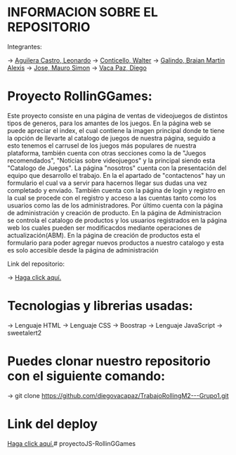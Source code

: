 # INFORMACION SOBRE EL REPOSITORIO
Integrantes: 

-> [Aguilera Castro, Leonardo](https://github.com/LeoAc92)
-> [Conticello, Walter](https://github.com/walterconticello)
-> [Galindo, Braian Martin Alexis](https://github.com/alexisg259)
-> [Jose, Mauro Simon](https://github.com/MauroSJ)
-> [Vaca Paz, Diego](https://github.com/diegovacapaz)

# Proyecto RollinGGames:

 Este proyecto consiste en una página de ventas de videojuegos de distintos tipos de generos, para los amantes de los juegos.
 En la página web se puede apreciar el index, el cual contiene la imagen principal donde te tiene la opción de llevarte al catalogo de juegos de nuestra página, seguido a esto tenemos el carrusel de los juegos más populares de nuestra plataforma, también cuenta con otras secciones como la de "Juegos recomendados", "Noticias sobre videojuegos" y la principal siendo esta "Catalogo de Juegos".
 La página "nosotros" cuenta con la presentación del equipo que desarrollo el trabajo.
 En la el apartado de "contactenos" hay un formulario el cual va a servir para hacernos llegar sus dudas una vez completado y enviado.
 También cuenta con la página de login y registro en la cual se procede con el registro y acceso a las cuentas tanto como los usuarios como las de los administradores.
 Por último cuenta con la página de administración y creación de producto. En la página de Administracion se controla el catalogo de productos y los usuarios registrados en la página web los cuales pueden ser modificacdos mediante operaciones de actualización(ABM). En la página de creación de productos esta el formulario para poder agregar nuevos productos a nuestro catalogo y esta es solo accesible desde la página de administración 

Link del repositorio:

-> [Haga click aquí.](https://github.com/diegovacapaz/TrabajoRollingM2---Grupo1/pull/33)

# Tecnologias y librerias usadas:

-> Lenguaje HTML
-> Lenguaje CSS
-> Boostrap
-> Lenguaje JavaScript
-> sweetalert2

# Puedes clonar nuestro repositorio con el siguiente comando: 

-> git clone https://github.com/diegovacapaz/TrabajoRollingM2---Grupo1.git

# Link del deploy

[Haga click aquí.](https://rollinggames-shop.netlify.app/)#   p r o y e c t o J S - R o l l i n G G a m e s  
 